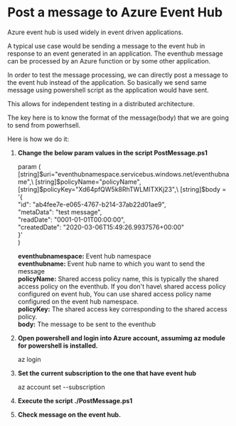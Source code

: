 # Post a message to Azure Event Hub

Azure event hub is used widely in event driven applications. 

A typical use case would be sending a message to the event hub in response to an event generated in an application. 
The eventhub message can be processed by an Azure function or by some other application.

In order to test the message processing, we can directly post a message to the event hub instead of the application.
So basically we send same message using powershell script as the application would have sent.

This allows for independent testing in a distributed architecture.

The key here is to know the format of the message(body) that we are going to send from powerhsell.

Here is how we do it:

1. **Change the below param values in the script PostMessage.ps1**

    param (\
        [string]$uri="eventhubnamespace.servicebus.windows.net/eventhubname",\
        [string]$policyName="policyName",\
        [string]$policyKey="Xd64pfQW5k8RhTWLMITXKj23",\
        [string]$body = '{\
        "id": "ab4fee7e-e065-4767-b214-37ab22d01ae9",\
        "metaData": "test message",\
        "readDate": "0001-01-01T00:00:00",\
        "createdDate": "2020-03-06T15:49:26.9937576+00:00"\
        }'\
    )

    **eventhubnamespace:** Event hub namespace\
    **eventhubname:** Event hub name to which you want to send the message\
    **policyName:** Shared access policy name, this is typically the shared access policy on the eventhub. If you don't have\ shared access policy configured on event hub, You can use shared access policy name configured on the event hub namespace.\
    **policyKey:** The shared access key corresponding to the shared access policy.\
    **body:** The message to be sent to the eventhub

2. **Open powershell and login into Azure account, assumimg az module for powershell is installed.**

    az login

3. **Set the current subscription to the one that have event hub**

    az account set --subscription <subscriptionid>

4. **Execute the script ./PostMessage.ps1**

5. **Check message on the event hub.**

